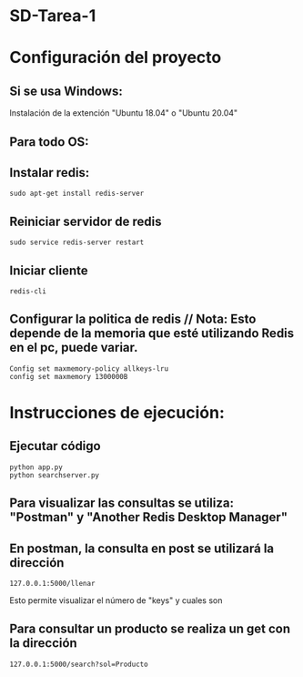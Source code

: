 # SD-Tarea-1
# Configuración del proyecto

## Si se usa Windows:
Instalación de la extención "Ubuntu 18.04" o "Ubuntu 20.04"

## Para todo OS:

## Instalar redis:
```
sudo apt-get install redis-server
```

## Reiniciar servidor de redis
```
sudo service redis-server restart
```
## Iniciar cliente
```
redis-cli
```

## Configurar la politica de redis // Nota: Esto depende de la memoria que esté utilizando Redis en el pc, puede variar.
```
Config set maxmemory-policy allkeys-lru
config set maxmemory 1300000B
```

# Instrucciones de ejecución:

## Ejecutar código
```
python app.py
python searchserver.py
```
## Para visualizar las consultas se utiliza: "Postman" y "Another Redis Desktop Manager"
## En postman, la consulta en post se utilizará la dirección
```
127.0.0.1:5000/llenar
```
Esto permite visualizar el número de "keys" y cuales son

## Para consultar un producto se realiza un get  con la dirección 
```
127.0.0.1:5000/search?sol=Producto
```
